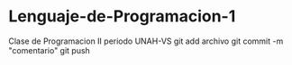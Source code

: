 # Lenguaje-de-Programacion-1
Clase de Programacion II periodo UNAH-VS
git add archivo
git commit -m "comentario"
git push
